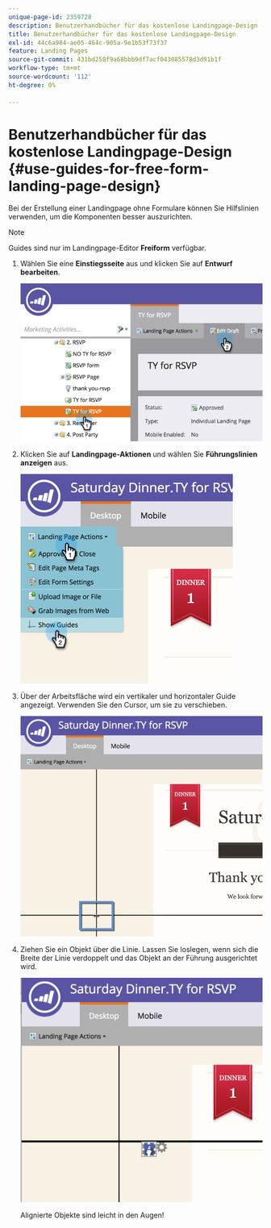 ```yaml
---
unique-page-id: 2359728
description: Benutzerhandbücher für das kostenlose Landingpage-Design - Marketo-Dokumente - Produktdokumentation
title: Benutzerhandbücher für das kostenlose Landingpage-Design
exl-id: 44c6a984-ae05-464c-905a-9e1b53f73f37
feature: Landing Pages
source-git-commit: 431bd258f9a68bbb9df7acf043085578d3d91b1f
workflow-type: tm+mt
source-wordcount: '112'
ht-degree: 0%

---
```


# Benutzerhandbücher für das kostenlose Landingpage-Design {#use-guides-for-free-form-landing-page-design}

Bei der Erstellung einer Landingpage ohne Formulare können Sie Hilfslinien verwenden, um die Komponenten besser auszurichten.

>[!NOTE]
>
>Guides sind nur im Landingpage-Editor **Freiform** verfügbar.

1. Wählen Sie eine **Einstiegsseite** aus und klicken Sie auf **Entwurf bearbeiten**.

   ![](assets/image2015-5-20-14-3a10-3a9.png)

1. Klicken Sie auf **Landingpage-Aktionen** und wählen Sie **Führungslinien anzeigen** aus.

   ![](assets/image2015-5-20-14-3a12-3a15.png)

1. Über der Arbeitsfläche wird ein vertikaler und horizontaler Guide angezeigt. Verwenden Sie den Cursor, um sie zu verschieben.

   ![](assets/image2015-5-20-14-3a15-3a9.png)

1. Ziehen Sie ein Objekt über die Linie. Lassen Sie loslegen, wenn sich die Breite der Linie verdoppelt und das Objekt an der Führung ausgerichtet wird.

   ![](assets/image2015-5-20-14-3a17-3a24.png)

   Alignierte Objekte sind leicht in den Augen!
